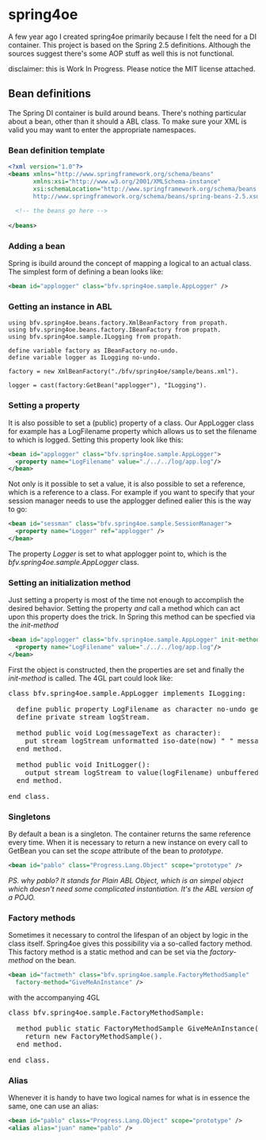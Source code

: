 spring4oe
=========

A few year ago I created spring4oe primarily because I felt the need for a DI container. This project is based on the Spring 2.5 definitions.
Although the sources suggest there's some AOP stuff as well this is not functional.

disclaimer: this is Work In Progress. Please notice the MIT license attached.


Bean definitions
----------------

The Spring DI container is build around beans. There's nothing particular about a bean, other than it should a ABL class.
To make sure your XML is valid you may want to enter the appropriate namespaces.

### Bean definition template
```xml
<?xml version="1.0"?>
<beans xmlns="http://www.springframework.org/schema/beans"
       xmlns:xsi="http://www.w3.org/2001/XMLSchema-instance"
       xsi:schemaLocation="http://www.springframework.org/schema/beans 
       http://www.springframework.org/schema/beans/spring-beans-2.5.xsd">
  
  <!-- the beans go here -->
         
</beans>
```
### Adding a bean
Spring is ibuild around the concept of mapping a logical to an actual class. The simplest form of defining a bean looks like:
```xml
<bean id="applogger" class="bfv.spring4oe.sample.AppLogger" />
```
### Getting an  instance in ABL
```
using bfv.spring4oe.beans.factory.XmlBeanFactory from propath.
using bfv.spring4oe.beans.factory.IBeanFactory from propath.
using bfv.spring4oe.sample.ILogging from propath.

define variable factory as IBeanFactory no-undo.
define variable logger as ILogging no-undo.

factory = new XmlBeanFactory("./bfv/spring4oe/sample/beans.xml").

logger = cast(factory:GetBean("applogger"), "ILogging").
```
### Setting a property
It is also possible to set a (public) property of a class. Our AppLogger class for example has a LogFilename property which allows us to set the filename to which is logged. Setting this property look like this:
```xml
<bean id="applogger" class="bfv.spring4oe.sample.AppLogger">
  <property name="LogFilename" value="./../../log/app.log"/>
</bean>
```
Not only is it possible to set a value, it is also possible to set a reference, which is a reference to a class. For example if you want to specify that your session manager needs to use the applogger defined ealier this is the way to go:
```xml
<bean id="sessman" class="bfv.spring4oe.sample.SessionManager">
  <property name="Logger" ref="applogger" />
</bean>
```
The property *Logger* is set to what applogger point to, which is the *bfv.spring4oe.sample.AppLogger* class.
### Setting an initialization method
Just setting a property is most of the time not enough to accomplish the desired behavior. Setting the property *and* call a method which can act upon this property does the trick. In Spring this method can be specfied via the *init-method*
```xml
<bean id="applogger" class="bfv.spring4oe.sample.AppLogger" init-method="InitLogger">
  <property name="LogFilename" value="./../../log/app.log"/>
</bean>
```
First the object is constructed, then the properties are set and finally the *init-method* is called.
The 4GL part could look like:
<pre>
class bfv.spring4oe.sample.AppLogger implements ILogging: 
  
  define public property LogFilename as character no-undo get. set. 
  define private stream logStream.
  
  method public void Log(messageText as character):       
    put stream logStream unformatted iso-date(now) " " messageText skip.      
  end method.
 
  method public void InitLogger():
    output stream logStream to value(logFilename) unbuffered.   
  end method.
  
end class.
</pre>
### Singletons
By default a bean is a singleton. The container returns the same reference every time. When it is necessary to return a new instance on every call to GetBean you can set the *scope* attribute of the bean to *prototype*.
```xml
<bean id="pablo" class="Progress.Lang.Object" scope="prototype" />
```
*PS. why pablo? It stands for Plain ABL Object, which is an simpel object which doesn't need some complicated instantiation. It's the ABL version of a POJO.*

### Factory methods
Sometimes it necessary to control the lifespan of an object by logic in the class itself. Spring4oe gives this possibility via a so-called factory method. This factory method is a static method and can be set via the *factory-method* on the bean.
```xml
<bean id="factmeth" class="bfv.spring4oe.sample.FactoryMethodSample" 
  factory-method="GiveMeAnInstance" />
```
with the accompanying 4GL
<pre>
class bfv.spring4oe.sample.FactoryMethodSample: 
  
  method public static FactoryMethodSample GiveMeAnInstance():
    return new FactoryMethodSample().
  end method. 
  
end class.
</pre>

### Alias
Whenever it is handy to have two logical names for what is in essence the same, one can use an alias:
```xml
<bean id="pablo" class="Progress.Lang.Object" scope="prototype" />
<alias alias="juan" name="pablo" />
```
